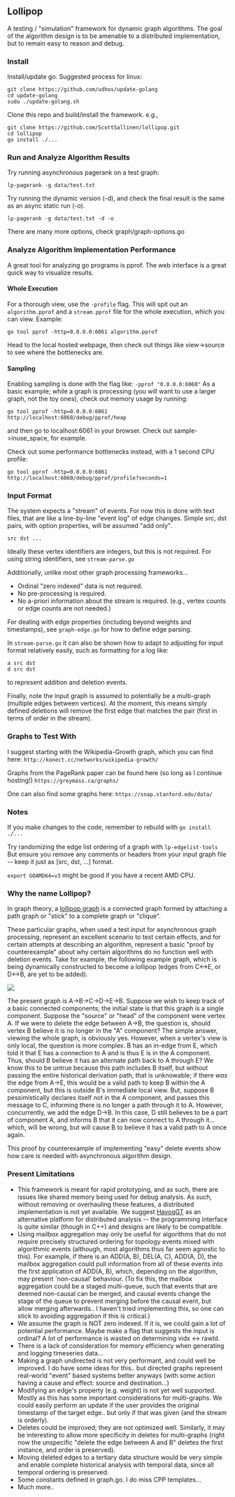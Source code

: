 ## Lollipop
A testing / "simulation" framework for dynamic graph algorithms. 
The goal of the algorithm design is to be amenable to a distributed implementation, but to remain easy to reason and debug.

### Install

Install/update go. Suggested process for linux:
```
git clone https://github.com/udhos/update-golang
cd update-golang
sudo ./update-golang.sh
```

Clone this repo and build/install the framework. e.g.,
```
git clone https://github.com/ScottSallinen/lollipop.git
cd lollipop
go install ./...
```

### Run and Analyze Algorithm Results

Try running asynchronous pagerank on a test graph:
```
lp-pagerank -g data/test.txt
```

Try running the dynamic version (-d), and check the final result is the same as an async static run (-o).
```
lp-pagerank -g data/test.txt -d -o
```

There are many more options, check graph/graph-options.go

### Analyze Algorithm Implementation Performance

A great tool for analyzing go programs is pprof. The web interface is a great quick way to visualize results.

#### Whole Execution

For a thorough view, use the `-profile` flag. This will spit out an `algorithm.pprof` and a `stream.pprof` file for the whole execution, which you can view. Example:
```
go tool pprof -http=0.0.0.0:6061 algorithm.pprof
```

Head to the local hosted webpage, then check out things like view->source to see where the bottlenecks are.

#### Sampling

Enabling sampling is done with the flag like: `-pprof "0.0.0.0:6060"`
As a basic example; while a graph is processing (you will want to use a larger graph, not the toy ones), check out memory usage by running:
```
go tool pprof -http=0.0.0.0:6061  http://localhost:6060/debug/pprof/heap
```
and then go to localhost:6061 in your browser. Check out sample->inuse_space, for example.

Check out some performance bottlenecks instead, with a 1 second CPU profile:
```
go tool pprof -http=0.0.0.0:6061  http://localhost:6060/debug/pprof/profile?seconds=1
```

### Input Format

The system expects a "stream" of events. For now this is done with text files, that are like a line-by-line "event log" of edge changes.
Simple src, dst pairs, with option properties, will be assumed "add only".
```
src dst ...
```

Ideally these vertex identifiers are integers, but this is not required. For using string identifiers, see `stream-parse.go`

Additionally, unlike most other graph processing frameworks...
- Ordinal "zero indexed" data is not required.
- No pre-processing is required. 
- No a-priori information about the stream is required. (e.g., vertex counts or edge counts are not needed.)

For dealing with edge properties (including beyond weights and timestamps), see `graph-edge.go` for how to define edge parsing.

In `stream-parse.go` it can also be shown how to adapt to adjusting for input format relatively easily, such as formatting for a log like:
```
a src dst
d src dst
```
to represent addition and deletion events.

Finally, note the input graph is assumed to potentially be a multi-graph (multiple edges between vertices).
At the moment, this means simply defined deletions will remove the first edge that matches the pair (first in terms of order in the stream).

### Graphs to Test With

I suggest starting with the Wikipedia-Growth graph, which you can find here:
```http://konect.cc/networks/wikipedia-growth/```

Graphs from the PageRank paper can be found here (so long as I continue hosting!)
```https://greymass.ca/graphs/```

One can also find some graphs here:
```https://snap.stanford.edu/data/```

### Notes

If you make changes to the code, remember to rebuild with `go install ./...`

Try randomizing the edge list ordering of a graph with `lp-edgelist-tools`
But ensure you remove any comments or headers from your input graph file -- keep it just as [src, dst, ...] format.

`export GOAMD64=v3` might be good if you have a recent AMD CPU.

### Why the name Lollipop?

In graph theory, a [lollipop graph](https://mathworld.wolfram.com/LollipopGraph.html) is a connected graph formed by attaching a path graph or "stick" to a complete graph or "clique".

These particular graphs, when used a test input for asynchronous graph processing, represent an excellent scenario to test certain effects, and for certain attempts at describing an algorithm, represent a basic "proof by counterexample" about why certain algorithms do no function well with deletion events.
Take for example, the following example graph, which is being dynamically constructed to become a lollipop (edges from C<->E, or D<->B, are yet to be added).

![](https://i.imgur.com/7eVa1Cp.png)

The present graph is A->B->C->D->E->B. Suppose we wish to keep track of a basic connected components; the initial state is that this graph is a single component. Suppose the "source" or "head" of the component were vertex A. If we were to delete the edge between A->B, the question is, should vertex B believe it is no longer in the "A" component? The simple answer, viewing the whole graph, is obviously yes. However, when a vertex's view is only local, the question is more complex. B has an in-edge from E, which told it that E has a connection to A and is thus E is in the A component. Thus, should B believe it has an alternate path back to A through E? We know this to be untrue because this path includes B itself, but without passing the entire historical derivation path, that is unknowable; if there *was* the edge from A->E, this would be a valid path to keep B within the A component, but this is outside B's immediate local view. But, suppose B pessimistically declares itself not in the A component, and passes this message to C, informing there is no longer a path through it to A. However, concurrently, we add the edge D->B. In this case, D still believes to be a part of component A, and informs B that it can now connect to A through it... which, will be wrong, but will cause B to believe it has a valid path to A once again.

This proof by counterexample of implementing "easy" delete events show how care is needed with asynchronous algorithm design.


### Present Limitations

- This framework is meant for rapid prototyping, and as such, there are issues like shared memory being used for debug analysis. As such, without removing or overhauling these features, a distributed implementation is not yet available. We suggest [HavoqGT]([link](https://github.com/LLNL/havoqgt)) as an alternative platform for distributed analysis -- the programming interface is quite similar (though in C++) and designs are likely to be compatible.
- Using mailbox aggregation may only be useful for algorithms that do not require precisely structured ordering for topology events mixed with algorithmic events (although, most algorithms thus far seem agnostic to this). For example, if there is an ADD(A, B), DEL(A, C), ADD(A, D), the mailbox aggregation could pull information from all of these events into the first application of ADD(A, B), which, depending on the algorithm, may present 'non-causal' behaviour. (To fix this, the mailbox aggregation could be a staged multi-queue, such that events that are deemed non-causal can be merged, and causal events change the stage of the queue to prevent merging before the causal event, but allow merging afterwards.. I haven't tried implementing this, so one can stick to avoiding aggregation if this is critical.)
- We assume the graph is NOT zero indexed. If it is, we could gain a lot of potential performance. Maybe make a flag that suggests the input is ordinal? A lot of performance is wasted on determining vidx <-> rawId.
- There is a lack of consideration for memory efficiency when generating and logging timeseries data...
- Making a graph undirected is not very performant, and could well be improved. I do have some ideas for this.. but directed graphs represent real-world "event" based systems better anyways (with some action having a cause and effect: source and destination...)
- Modifying an edge's property (e.g. weight) is not yet well supported. Mostly as this has some important considerations for multi-graphs. We could easily perform an update if the user provides the original timestamp of the target edge.. but only if that was given (and the stream is orderly).
- Deletes could be improved; they are not optimized well. Similarly, it may be interesting to allow more specificity in deletes for multi-graphs (right now the unspecific "delete the edge between A and B" deletes the first instance, and order is preserved).
- Moving deleted edges to a tertiary data structure would be very simple and enable complete historical analysis with temporal data, since all temporal ordering is preserved.
- Some constants defined in graph.go. I do miss CPP templates...
- Much more..

